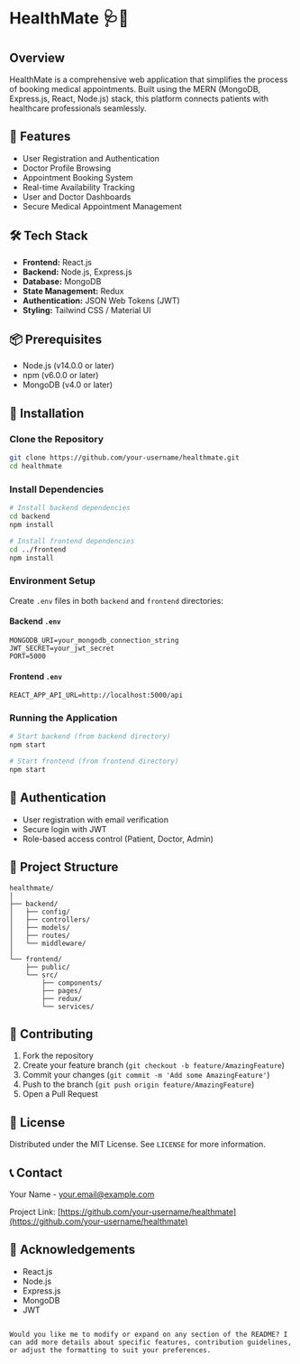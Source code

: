 # HealthMate 🩺📅

## Overview
HealthMate is a comprehensive web application that simplifies the process of booking medical appointments. Built using the MERN (MongoDB, Express.js, React, Node.js) stack, this platform connects patients with healthcare professionals seamlessly.

## 🌟 Features
- User Registration and Authentication
- Doctor Profile Browsing
- Appointment Booking System
- Real-time Availability Tracking
- User and Doctor Dashboards
- Secure Medical Appointment Management

## 🛠 Tech Stack
- **Frontend:** React.js
- **Backend:** Node.js, Express.js
- **Database:** MongoDB
- **State Management:** Redux
- **Authentication:** JSON Web Tokens (JWT)
- **Styling:** Tailwind CSS / Material UI

## 📦 Prerequisites
- Node.js (v14.0.0 or later)
- npm (v6.0.0 or later)
- MongoDB (v4.0 or later)

## 🚀 Installation

### Clone the Repository
```bash
git clone https://github.com/your-username/healthmate.git
cd healthmate
```

### Install Dependencies
```bash
# Install backend dependencies
cd backend
npm install

# Install frontend dependencies
cd ../frontend
npm install
```

### Environment Setup
Create `.env` files in both `backend` and `frontend` directories:

#### Backend `.env`
```
MONGODB_URI=your_mongodb_connection_string
JWT_SECRET=your_jwt_secret
PORT=5000
```

#### Frontend `.env`
```
REACT_APP_API_URL=http://localhost:5000/api
```

### Running the Application
```bash
# Start backend (from backend directory)
npm start

# Start frontend (from frontend directory)
npm start
```

## 🔐 Authentication
- User registration with email verification
- Secure login with JWT
- Role-based access control (Patient, Doctor, Admin)

## 📂 Project Structure
```
healthmate/
│
├── backend/
│   ├── config/
│   ├── controllers/
│   ├── models/
│   ├── routes/
│   └── middleware/
│
└── frontend/
    ├── public/
    └── src/
        ├── components/
        ├── pages/
        ├── redux/
        └── services/
```

## 🤝 Contributing
1. Fork the repository
2. Create your feature branch (`git checkout -b feature/AmazingFeature`)
3. Commit your changes (`git commit -m 'Add some AmazingFeature'`)
4. Push to the branch (`git push origin feature/AmazingFeature`)
5. Open a Pull Request

## 📜 License
Distributed under the MIT License. See `LICENSE` for more information.

## 📞 Contact
Your Name - your.email@example.com

Project Link: [https://github.com/your-username/healthmate](https://github.com/your-username/healthmate)

## 🙏 Acknowledgements
- React.js
- Node.js
- Express.js
- MongoDB
- JWT
```

Would you like me to modify or expand on any section of the README? I can add more details about specific features, contribution guidelines, or adjust the formatting to suit your preferences.
